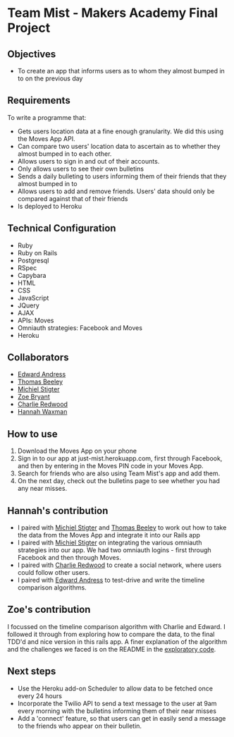 Team Mist - Makers Academy Final Project
========================================

Objectives
-----------
* To create an app that informs users as to whom they almost bumped in to on the previous day

Requirements
------------
To write a programme that:

* Gets users location data at a fine enough granularity. We did this using the Moves App API.
* Can compare two users' location data to ascertain as to whether they almost bumped in to each other.
* Allows users to sign in and out of their accounts.
* Only allows users to see their own bulletins
* Sends a daily bulleting to users informing them of their friends that they almost bumped in to
* Allows users to add and remove friends. Users' data should only be compared against that of their friends
* Is deployed to Heroku

Technical Configuration
-----------------------
* Ruby
* Ruby on Rails
* Postgresql
* RSpec
* Capybara
* HTML
* CSS
* JavaScript
* JQuery
* AJAX
* APIs: Moves
* Omniauth strategies: Facebook and Moves
* Heroku

Collaborators
--------------
* [Edward Andress](https://github.com/EdwardAndress)
* [Thomas Beeley](https://github.com/tbeeley)
* [Michiel Stigter](https://github.com/michielstigter)
* [Zoe Bryant](https://github.com/zoeabryant)
* [Charlie Redwood](https://github.com/M-E-T-H-O-Dman)
* [Hannah Waxman](https://github.com/HanWax)

How to use
-----------
1. Download the Moves App on your phone
2. Sign in to our app at just-mist.herokuapp.com, first through Facebook, and then by entering in the Moves PIN code in your Moves App.
3. Search for friends who are also using Team Mist's app and add them.
4. On the next day, check out the bulletins page to see whether you had any near misses.

Hannah's contribution
---------------
* I paired with [Michiel Stigter](https://github.com/michielstigter) and [Thomas Beeley](https://github.com/tbeeley) to work out how to take the data from the Moves App and integrate it into our Rails app
* I paired with [Michiel Stigter](https://github.com/michielstigter) on integrating the various omniauth strategies into our app. We had two omniauth logins - first through Facebook and then through Moves.
* I paired with [Charlie Redwood](https://github.com/M-E-T-H-O-Dman) to create a social network, where users could follow other users.
* I paired with [Edward Andress](https://github.com/EdwardAndress) to test-drive and write the timeline comparison algorithms.


Zoe's contribution
---------------
I focussed on the timeline comparison algorithm with Charlie and Edward. I followed it through from exploring how to compare the data, to the final TDD'd and nice version in this rails app. A finer explanation of the algorithm and the challenges we faced is on the README in the [exploratory code](https://github.com/zoeabryant/ma-final-examples).


Next steps
----------
* Use the Heroku add-on Scheduler to allow data to be fetched once every 24 hours
* Incorporate the Twilio API to send a text message to the user at 9am every morning with the bulletins informing them of their near misses
* Add a 'connect' feature, so that users can get in easily send a message to the friends who appear on their bulletin.
